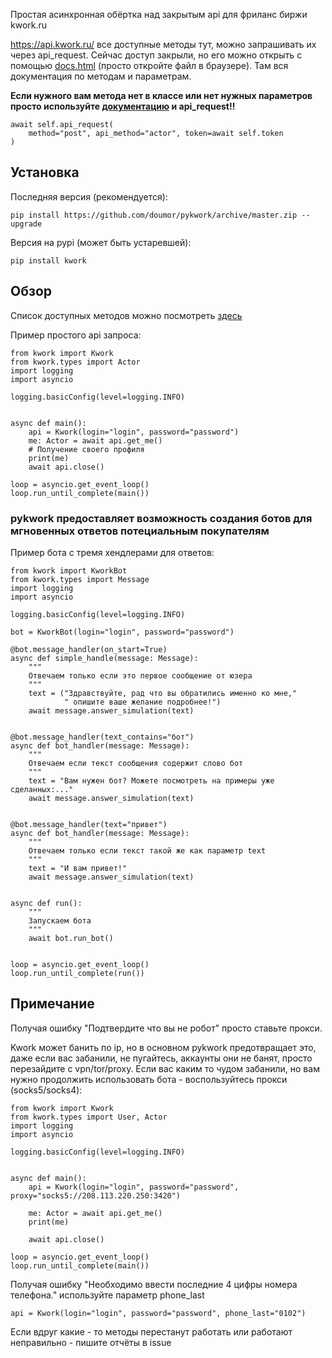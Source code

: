 Простая асинхронная обёртка над закрытым api для фриланс биржи kwork.ru


https://api.kwork.ru/
все доступные методы тут, можно запрашивать их через api_request.
Сейчас доступ закрыли, но его можно открыть с помощью [docs.html](docs.html) 
(просто откройте файл в браузере). 
Там вся документация по методам и параметрам.


**Если нужного вам метода нет в классе или нет нужных параметров просто используйте
[документацию](docs.html) и api_request!!**
```python3
await self.api_request(
    method="post", api_method="actor", token=await self.token
)
```


## Установка

Последняя версия (рекомендуется):
```
pip install https://github.com/doumor/pykwork/archive/master.zip --upgrade
```

Версия на pypi (может быть устаревшей):
```
pip install kwork
```


## Обзор

Список доступных методов можно посмотреть [здесь](./api_example.py)

Пример простого api запроса:

```python3
from kwork import Kwork
from kwork.types import Actor
import logging
import asyncio

logging.basicConfig(level=logging.INFO)


async def main():
    api = Kwork(login="login", password="password")
    me: Actor = await api.get_me()
    # Получение своего профиля
    print(me)
    await api.close()

loop = asyncio.get_event_loop()
loop.run_until_complete(main())

```

### pykwork предоставляет возможность создания ботов для мгновенных ответов потециальным покупателям


Пример бота с тремя хендлерами для ответов:

```python3
from kwork import KworkBot
from kwork.types import Message
import logging
import asyncio

logging.basicConfig(level=logging.INFO)

bot = KworkBot(login="login", password="password")

@bot.message_handler(on_start=True)
async def simple_handle(message: Message):
    """
    Отвечаем только если это первое сообщение от юзера
    """
    text = ("Здравствуйте, рад что вы обратились именно ко мне,"
            " опишите ваше желание подробнее!")
    await message.answer_simulation(text)


@bot.message_handler(text_contains="бот")
async def bot_handler(message: Message):
    """
    Отвечаем если текст сообщения содержит слово бот
    """
    text = "Вам нужен бот? Можете посмотреть на примеры уже сделанных:..."
    await message.answer_simulation(text)


@bot.message_handler(text="привет")
async def bot_handler(message: Message):
    """
    Отвечаем только если текст такой же как параметр text
    """
    text = "И вам привет!"
    await message.answer_simulation(text)


async def run():
    """
    Запускаем бота
    """
    await bot.run_bot()


loop = asyncio.get_event_loop()
loop.run_until_complete(run())

```

## Примечание

Получая ошибку "Подтвердите что вы не робот" просто ставьте прокси.

Kwork может банить по ip, но в основном pykwork предотвращает это, даже
если вас забанили, не пугайтесь, аккаунты они не банят, просто перезайдите
с vpn/tor/proxy. Если вас каким то чудом забанили, но вам нужно продолжить 
использовать бота - воспользуйтесь прокси (socks5/socks4):

```python3
from kwork import Kwork
from kwork.types import User, Actor
import logging
import asyncio

logging.basicConfig(level=logging.INFO)


async def main():
    api = Kwork(login="login", password="password", proxy="socks5://208.113.220.250:3420")

    me: Actor = await api.get_me()
    print(me)

    await api.close()

loop = asyncio.get_event_loop()
loop.run_until_complete(main())

``` 

Получая ошибку "Необходимо ввести последние 4 цифры номера телефона." используйте параметр phone_last
```python3
api = Kwork(login="login", password="password", phone_last="0102")
```

Если вдруг какие - то методы перестанут работать или работают неправильно -
пишите отчёты в issue

